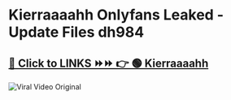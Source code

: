 
 # Kierraaaahh Onlyfans Leaked - Update Files dh984

## <h2><a href="https://clipsfans.com/Kierraaaahh&ref=git">🔗 Click to LINKS ⏩⏩ 👉 🟢 Kierraaaahh </a></h2>

<a href="https://clipsfans.com/Kierraaaahh&ref=git" rel="nofollow" data-target="animated-image.originalLink"><img src="https://i.ibb.co.com/xMMVF88/686577567.gif" alt="Viral Video Original" style="max-width: 100%; display: inline-block;" data-target="animated-image.originalImage"></a>

